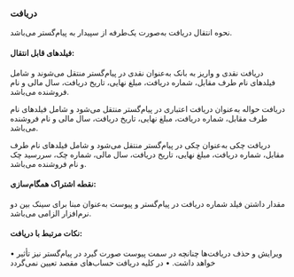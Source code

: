 ### دریافت

نحوه انتقال دریافت به‌صورت یک‌طرفه از سپیدار به پیام‌گستر می‌باشد.

#### فیلدهای قابل انتقال: 

دریافت نقدی و واریز به بانک به‌عنوان نقدی در پیام‌گستر منتقل می‌شوند و شامل فیلدهای نام طرف مقابل، شماره دریافت، مبلغ نهایی، تاریخ دریافت، سال مالی و نام فروشنده می‌باشد.

دریافت حواله به‌عنوان دریافت اعتباری در پیام‌گستر منتقل می‌شود و شامل فیلدهای نام طرف مقابل، شماره دریافت، مبلغ نهایی، تاریخ دریافت، سال مالی و نام فروشنده می‌باشد.

دریافت چکی به‌عنوان چکی در پیام‌گستر منتقل می‌شود و شامل فیلدهای نام طرف مقابل، شماره دریافت، مبلغ نهایی، تاریخ دریافت، سال مالی، شماره چک، سررسید چک و نام فروشنده می‌باشد.

#### نقطه اشتراک همگام‌سازی:

مقدار داشتن فیلد شماره دریافت در پیام‌گستر و پیوست به‌عنوان مبنا برای سینک بین دو نرم‌افزار الزامی می‌باشد.

#### نکات مرتبط با دریافت:

•    ویرایش و حذف دریافت‌ها چنانچه در سمت پیوست صورت گیرد در پیام‌گستر نیز تأثیر خواهد داشت.
•    در کلیه دریافت حساب‌های مقصد تعیین نمی‌گردد
